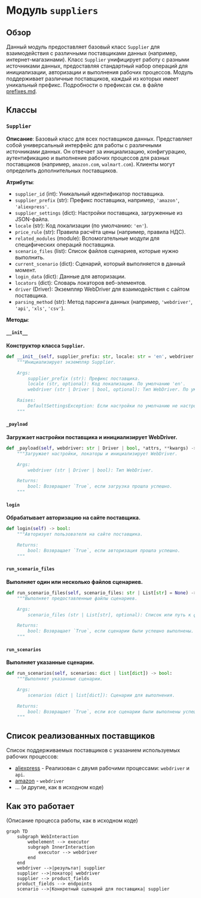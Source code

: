 # Модуль `suppliers`

## Обзор

Данный модуль предоставляет базовый класс `Supplier` для взаимодействия с различными поставщиками данных (например, интернет-магазинами). Класс `Supplier` унифицирует работу с разными источниками данных, предоставляя стандартный набор операций для инициализации, авторизации и выполнения рабочих процессов.  Модуль поддерживает различные поставщиков, каждый из которых имеет уникальный префикс. Подробности о префиксах см. в файле [prefixes.md](prefixes.md).

## Классы

### `Supplier`

**Описание**: Базовый класс для всех поставщиков данных. Представляет собой универсальный интерфейс для работы с различными источниками данных.  Он отвечает за инициализацию, конфигурацию, аутентификацию и выполнение рабочих процессов для разных поставщиков (например, `amazon.com`, `walmart.com`). Клиенты могут определить дополнительных поставщиков.

**Атрибуты**:

- `supplier_id` (int): Уникальный идентификатор поставщика.
- `supplier_prefix` (str): Префикс поставщика, например, `'amazon'`, `'aliexpress'`.
- `supplier_settings` (dict): Настройки поставщика, загруженные из JSON-файла.
- `locale` (str): Код локализации (по умолчанию: `'en'`).
- `price_rule` (str): Правила расчёта цены (например, правила НДС).
- `related_modules` (module): Вспомогательные модули для специфических операций поставщика.
- `scenario_files` (list): Список файлов сценариев, которые нужно выполнить.
- `current_scenario` (dict): Сценарий, который выполняется в данный момент.
- `login_data` (dict): Данные для авторизации.
- `locators` (dict): Словарь локаторов веб-элементов.
- `driver` (Driver): Экземпляр WebDriver для взаимодействия с сайтом поставщика.
- `parsing_method` (str): Метод парсинга данных (например, `'webdriver'`, `'api'`, `'xls'`, `'csv'`).


**Методы**:

#### `__init__`

**Конструктор класса `Supplier`.**

```python
def __init__(self, supplier_prefix: str, locale: str = 'en', webdriver: str | Driver | bool = 'default', *attrs, **kwargs):
    """Инициализирует экземпляр Supplier.

    Args:
        supplier_prefix (str): Префикс поставщика.
        locale (str, optional): Код локализации. По умолчанию 'en'.
        webdriver (str | Driver | bool, optional): Тип WebDriver. По умолчанию 'default'.

    Raises:
        DefaultSettingsException: Если настройки по умолчанию не настроены должным образом.
    """
```

#### `_payload`

**Загружает настройки поставщика и инициализирует WebDriver.**

```python
def _payload(self, webdriver: str | Driver | bool, *attrs, **kwargs) -> bool:
    """Загружает настройки, локаторы и инициализирует WebDriver.

    Args:
        webdriver (str | Driver | bool): Тип WebDriver.

    Returns:
        bool: Возвращает `True`, если загрузка прошла успешно.
    """
```

#### `login`

**Обрабатывает авторизацию на сайте поставщика.**

```python
def login(self) -> bool:
    """Авторизует пользователя на сайте поставщика.

    Returns:
        bool: Возвращает `True`, если авторизация прошла успешно.
    """
```

#### `run_scenario_files`

**Выполняет один или несколько файлов сценариев.**

```python
def run_scenario_files(self, scenario_files: str | List[str] = None) -> bool:
    """Выполняет предоставленные файлы сценариев.

    Args:
        scenario_files (str | List[str], optional): Список или путь к файлам сценариев.

    Returns:
        bool: Возвращает `True`, если сценарии были успешно выполнены.
    """
```

#### `run_scenarios`

**Выполняет указанные сценарии.**

```python
def run_scenarios(self, scenarios: dict | list[dict]) -> bool:
    """Выполняет указанные сценарии.

    Args:
        scenarios (dict | list[dict]): Сценарии для выполнения.

    Returns:
        bool: Возвращает `True`, если все сценарии были выполнены успешно.
    """
```

## Список реализованных поставщиков

Список поддерживаемых поставщиков с указанием используемых рабочих процессов:

- [aliexpress](aliexpress) - Реализован с двумя рабочими процессами: `webdriver` и `api`.
- [amazon](amazon) - `webdriver`
- ... (и другие, как в исходном коде)


## Как это работает

(Описание процесса работы, как в исходном коде)


```mermaid
graph TD
    subgraph WebInteraction
        webelement --> executor
        subgraph InnerInteraction
            executor --> webdriver
        end
    end
    webdriver -->|результат| supplier
    supplier -->|локатор| webdriver
    supplier --> product_fields
    product_fields --> endpoints
    scenario -->|Конкретный сценарий для поставщика| supplier
```
```
